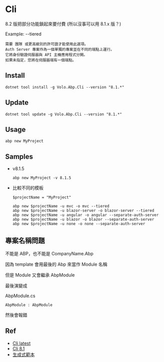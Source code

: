 # Cli

8.2 版把部分功能鎖起來要付費 (所以沒事可以用 8.1.x 版？)

Example: --tiered
```
需要 團隊 或更高級別的許可證才能使用此選項。
Auth Server 專案作為一個單獨的專案並在不同的端點上運行。
它將身份驗證伺服器與 API 主機應用程式分開。
如果未指定，您將在伺服器端有一個端點。 
```

## Install

```Shell
dotnet tool install -g Volo.Abp.Cli --version "8.1.*"
```

## Update

```Shell
dotnet tool update -g Volo.Abp.Cli --version "8.1.*"
```

## Usage

```Shell
abp new MyProject
```

## Samples
- v8.1.5
    ```Shell
    abp new MyProject -v 8.1.5
    ```
- 比較不同的模板
    ```Shell
    $projectName = "MyProject"
    
    abp new $projectName -u mvc -o mvc --tiered
    abp new $projectName -u blazor-server -o blazor-server --tiered
    abp new $projectName -u angular -o angular --separate-auth-server
    abp new $projectName -u blazor -o blazor --separate-auth-server
    abp new $projectName -u none -o none --separate-auth-server
    ```

## 專案名稱問題
不能是 ABP，也不能是 CompanyName.Abp

因為 template 會用最後的 Abp 來當作 Module 名稱

但是 Module 又會繼承 AbpModule

最後演變成

AbpModule.cs

`AbpModule : AbpModule`

然後會報錯

## Ref
- [Cli latest](https://docs.abp.io/en/abp/latest/CLI)
- [Cli 8.1](https://abp.io/docs/8.1/cli)
- [生成式範本](https://abp.io/get-started)
